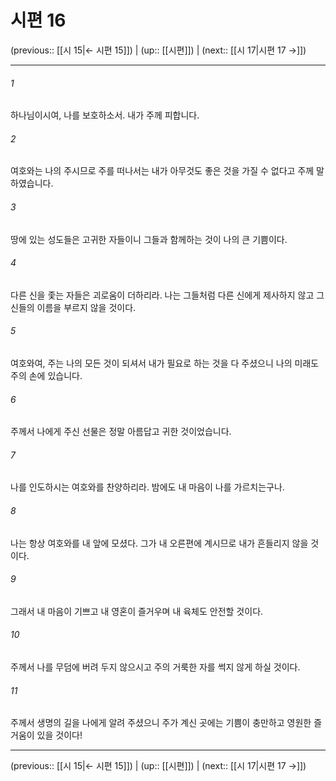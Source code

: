 # 시편 16

(previous:: [[시 15|← 시편 15]]) | (up:: [[시편]]) | (next:: [[시 17|시편 17 →]])

***




###### 1 

하나님이시여, 나를 보호하소서. 내가 주께 피합니다. 



###### 2 

여호와는 나의 주시므로 주를 떠나서는 내가 아무것도 좋은 것을 가질 수 없다고 주께 말하였습니다. 



###### 3 

땅에 있는 성도들은 고귀한 자들이니 그들과 함께하는 것이 나의 큰 기쁨이다. 



###### 4 

다른 신을 좇는 자들은 괴로움이 더하리라. 나는 그들처럼 다른 신에게 제사하지 않고 그 신들의 이름을 부르지 않을 것이다. 



###### 5 

여호와여, 주는 나의 모든 것이 되셔서 내가 필요로 하는 것을 다 주셨으니 나의 미래도 주의 손에 있습니다. 



###### 6 

주께서 나에게 주신 선물은 정말 아름답고 귀한 것이었습니다. 



###### 7 

나를 인도하시는 여호와를 찬양하리라. 밤에도 내 마음이 나를 가르치는구나. 



###### 8 

나는 항상 여호와를 내 앞에 모셨다. 그가 내 오른편에 계시므로 내가 흔들리지 않을 것이다. 



###### 9 

그래서 내 마음이 기쁘고 내 영혼이 즐거우며 내 육체도 안전할 것이다. 



###### 10 

주께서 나를 무덤에 버려 두지 않으시고 주의 거룩한 자를 썩지 않게 하실 것이다. 



###### 11 

주께서 생명의 길을 나에게 알려 주셨으니 주가 계신 곳에는 기쁨이 충만하고 영원한 즐거움이 있을 것이다!

***

(previous:: [[시 15|← 시편 15]]) | (up:: [[시편]]) | (next:: [[시 17|시편 17 →]])
